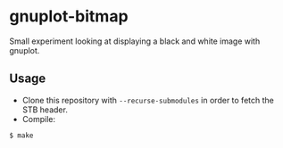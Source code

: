# gnuplot-bitmap

Small experiment looking at displaying a black and white image with gnuplot.

## Usage

- Clone this repository with `--recurse-submodules` in order to fetch the STB header.
- Compile:

```sh
$ make
```
